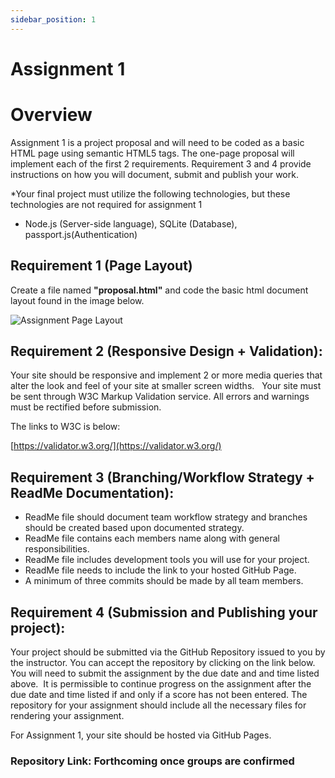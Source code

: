 ```yaml
---
sidebar_position: 1
---
```


# Assignment 1
# Overview

Assignment 1 is a project proposal and will need to be coded as a basic HTML page using semantic HTML5 tags. The one-page proposal will implement each of the first 2 requirements. Requirement 3 and 4 provide instructions on how you will document, submit and publish your work.

*Your final project must utilize the following technologies, but these technologies are not required for assignment 1
 - Node.js (Server-side language), SQLite (Database), passport.js(Authentication)


## Requirement 1 (Page Layout)

Create a file named **"proposal.html"** and code the basic html document layout found in the image below. 

![Assignment Page Layout](https://instructorc.github.io/uic_course_app/img/assign1_req_mockup.png)

## Requirement 2 (Responsive Design + Validation):

Your site should be responsive and implement 2 or more media queries that alter the look and feel of your site at smaller screen widths.
 
Your site must be sent through W3C Markup Validation service. All errors and warnings must be rectified before submission.  

The links to W3C is below:

[https://validator.w3.org/](https://validator.w3.org/)


## Requirement 3 (Branching/Workflow Strategy + ReadMe Documentation):
 - ReadMe file should document team workflow strategy and branches should be created based upon documented strategy.
 - ReadMe file contains each members name along with general responsibilities.
 - ReadMe file includes development tools you will use for your project.
 - ReadMe file needs to include the link to your hosted GitHub Page.
 - A minimum of three commits should be made by all team members.


## Requirement 4 (Submission and Publishing your project):

Your project should be submitted via the GitHub Repository issued to you by the instructor.  You can accept the repository by clicking on the link below.  You will need to submit the assignment by the due date and and time listed above.  It is permissible to continue progress on the assignment after the due date and time listed if and only if a score has not been entered. The repository for your assignment should include all the necessary files for rendering your assignment. 

For Assignment 1, your site should be hosted via GitHub Pages.

### Repository Link: Forthcoming once groups are confirmed



